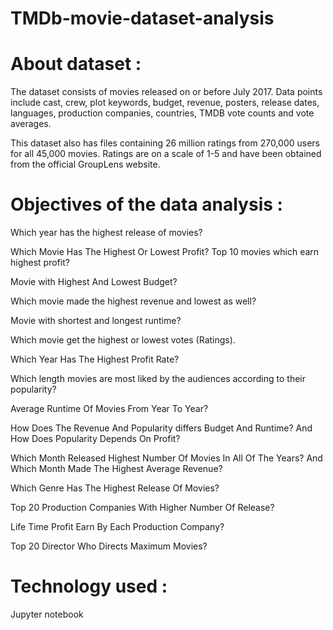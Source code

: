 # TMDb-movie-dataset-analysis

# About dataset :
The dataset consists of movies released on or before July 2017. Data points include cast, crew, plot keywords, budget, revenue, posters, release dates, languages, production companies, countries, TMDB vote counts and vote averages.

This dataset also has files containing 26 million ratings from 270,000 users for all 45,000 movies. Ratings are on a scale of 1-5 and have been obtained from the official GroupLens website.

# Objectives of the data analysis : 

Which year has the highest release of movies?

Which Movie Has The Highest Or Lowest Profit? Top 10 movies which earn highest profit?

Movie with Highest And Lowest Budget?

Which movie made the highest revenue and lowest as well?

Movie with shortest and longest runtime?

Which movie get the highest or lowest votes (Ratings).

Which Year Has The Highest Profit Rate?

Which length movies are most liked by the audiences according to their popularity?

Average Runtime Of Movies From Year To Year?

How Does The Revenue And Popularity differs Budget And Runtime? And How Does Popularity Depends On Profit?

Which Month Released Highest Number Of Movies In All Of The Years? And Which Month Made The Highest Average Revenue?

Which Genre Has The Highest Release Of Movies?

Top 20 Production Companies With Higher Number Of Release?

Life Time Profit Earn By Each Production Company?

Top 20 Director Who Directs Maximum Movies?



# Technology used : 
Jupyter notebook

